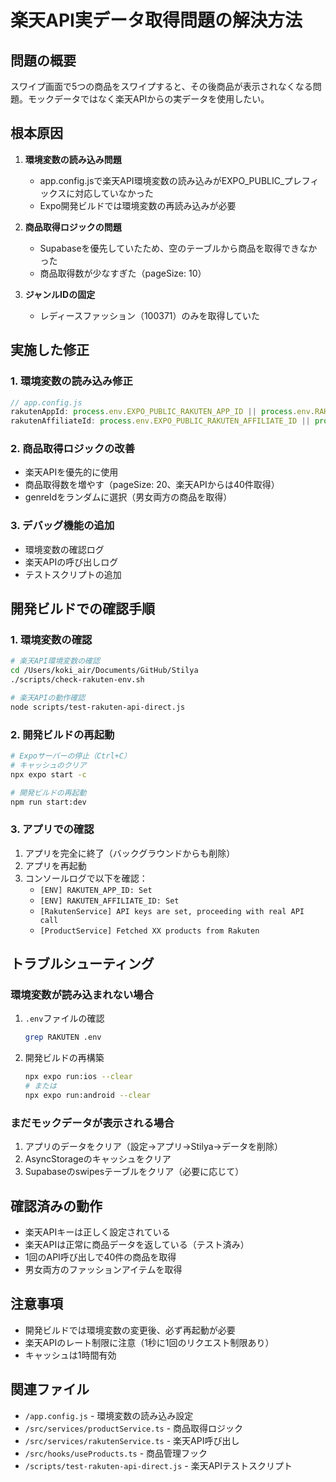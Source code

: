 # 楽天API実データ取得問題の解決方法

## 問題の概要
スワイプ画面で5つの商品をスワイプすると、その後商品が表示されなくなる問題。モックデータではなく楽天APIからの実データを使用したい。

## 根本原因
1. **環境変数の読み込み問題**
   - app.config.jsで楽天API環境変数の読み込みがEXPO_PUBLIC_プレフィックスに対応していなかった
   - Expo開発ビルドでは環境変数の再読み込みが必要

2. **商品取得ロジックの問題**
   - Supabaseを優先していたため、空のテーブルから商品を取得できなかった
   - 商品取得数が少なすぎた（pageSize: 10）

3. **ジャンルIDの固定**
   - レディースファッション（100371）のみを取得していた

## 実施した修正

### 1. 環境変数の読み込み修正
```javascript
// app.config.js
rakutenAppId: process.env.EXPO_PUBLIC_RAKUTEN_APP_ID || process.env.RAKUTEN_APP_ID || "",
rakutenAffiliateId: process.env.EXPO_PUBLIC_RAKUTEN_AFFILIATE_ID || process.env.RAKUTEN_AFFILIATE_ID || "",
```

### 2. 商品取得ロジックの改善
- 楽天APIを優先的に使用
- 商品取得数を増やす（pageSize: 20、楽天APIからは40件取得）
- genreIdをランダムに選択（男女両方の商品を取得）

### 3. デバッグ機能の追加
- 環境変数の確認ログ
- 楽天APIの呼び出しログ
- テストスクリプトの追加

## 開発ビルドでの確認手順

### 1. 環境変数の確認
```bash
# 楽天API環境変数の確認
cd /Users/koki_air/Documents/GitHub/Stilya
./scripts/check-rakuten-env.sh

# 楽天APIの動作確認
node scripts/test-rakuten-api-direct.js
```

### 2. 開発ビルドの再起動
```bash
# Expoサーバーの停止（Ctrl+C）
# キャッシュのクリア
npx expo start -c

# 開発ビルドの再起動
npm run start:dev
```

### 3. アプリでの確認
1. アプリを完全に終了（バックグラウンドからも削除）
2. アプリを再起動
3. コンソールログで以下を確認：
   - `[ENV] RAKUTEN_APP_ID: Set`
   - `[ENV] RAKUTEN_AFFILIATE_ID: Set`
   - `[RakutenService] API keys are set, proceeding with real API call`
   - `[ProductService] Fetched XX products from Rakuten`

## トラブルシューティング

### 環境変数が読み込まれない場合
1. `.env`ファイルの確認
   ```bash
   grep RAKUTEN .env
   ```

2. 開発ビルドの再構築
   ```bash
   npx expo run:ios --clear
   # または
   npx expo run:android --clear
   ```

### まだモックデータが表示される場合
1. アプリのデータをクリア（設定→アプリ→Stilya→データを削除）
2. AsyncStorageのキャッシュをクリア
3. Supabaseのswipesテーブルをクリア（必要に応じて）

## 確認済みの動作
- 楽天APIキーは正しく設定されている
- 楽天APIは正常に商品データを返している（テスト済み）
- 1回のAPI呼び出しで40件の商品を取得
- 男女両方のファッションアイテムを取得

## 注意事項
- 開発ビルドでは環境変数の変更後、必ず再起動が必要
- 楽天APIのレート制限に注意（1秒に1回のリクエスト制限あり）
- キャッシュは1時間有効

## 関連ファイル
- `/app.config.js` - 環境変数の読み込み設定
- `/src/services/productService.ts` - 商品取得ロジック
- `/src/services/rakutenService.ts` - 楽天API呼び出し
- `/src/hooks/useProducts.ts` - 商品管理フック
- `/scripts/test-rakuten-api-direct.js` - 楽天APIテストスクリプト
